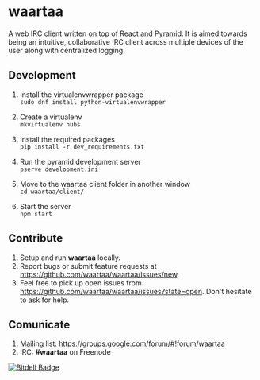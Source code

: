 # waartaa

A web IRC client written on top of React and Pyramid. It is aimed towards being an intuitive, collaborative IRC client across
multiple devices of the user along with centralized logging.

## Development

1. Install the virtualenvwrapper package  
``sudo dnf install python-virtualenvwrapper``

2. Create a virtualenv  
``mkvirtualenv hubs``

3. Install the required packages  
``pip install -r dev_requirements.txt``

4. Run the pyramid development server  
``pserve development.ini``

5. Move to the waartaa client folder in another window  
``cd waartaa/client/``

6. Start the server  
``npm start``

## Contribute

1. Setup and run **waartaa** locally.
2. Report bugs or submit feature requests at https://github.com/waartaa/waartaa/issues/new.
3. Feel free to pick up open issues from https://github.com/waartaa/waartaa/issues?state=open. Don't hesitate to ask for help.


## Comunicate

1. Mailing list: https://groups.google.com/forum/#!forum/waartaa
1. IRC: **#waartaa** on Freenode



[![Bitdeli Badge](https://d2weczhvl823v0.cloudfront.net/waartaa/waartaa/trend.png)](https://bitdeli.com/free "Bitdeli Badge")

